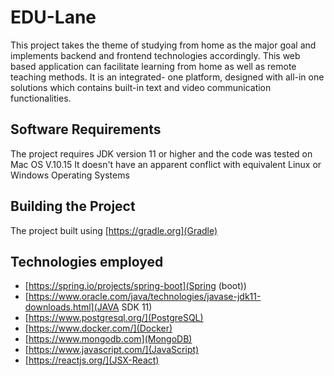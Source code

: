 # EDU-Lane

This project takes the theme of studying from home as the major
goal and implements backend and frontend technologies accordingly.
This web based application can facilitate learning from home as well as remote teaching methods.
It is an integrated- one platform, designed with all-in one solutions which contains built-in text and video communication functionalities.

## Software Requirements

The project requires JDK version 11 or higher and the code was tested on Mac OS V.10.15
It doesn't have an apparent conflict with equivalent Linux or Windows Operating Systems

## Building the Project
The project built using [https://gradle.org](Gradle)

## Technologies employed
- [https://spring.io/projects/spring-boot](Spring (boot))
- [https://www.oracle.com/java/technologies/javase-jdk11-downloads.html](JAVA SDK 11)
- [https://www.postgresql.org/](PostgreSQL)
- [https://www.docker.com/](Docker)
- [https://www.mongodb.com](MongoDB)
- [https://www.javascript.com/](JavaScript)
- [https://reactjs.org/](JSX-React)
